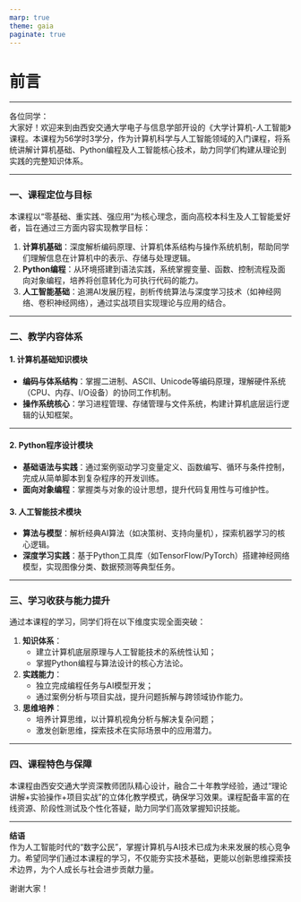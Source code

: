 ```yaml
---
marp: true
theme: gaia
paginate: true
---
```


<!-- _class: lead -->
# **前言** 

---

各位同学：  
大家好！欢迎来到由西安交通大学电子与信息学部开设的《大学计算机-人工智能》课程。本课程为56学时3学分，作为计算机科学与人工智能领域的入门课程，将系统讲解计算机基础、Python编程及人工智能核心技术，助力同学们构建从理论到实践的完整知识体系。  

---

### **一、课程定位与目标**  
本课程以“零基础、重实践、强应用”为核心理念，面向高校本科生及人工智能爱好者，旨在通过三方面内容实现教学目标：  
1. **计算机基础**：深度解析编码原理、计算机体系结构与操作系统机制，帮助同学们理解信息在计算机中的表示、存储与处理逻辑。  
2. **Python编程**：从环境搭建到语法实践，系统掌握变量、函数、控制流程及面向对象编程，培养将创意转化为可执行代码的能力。  
3. **人工智能基础**：追溯AI发展历程，剖析传统算法与深度学习技术（如神经网络、卷积神经网络），通过实战项目实现理论与应用的结合。  

---

### **二、教学内容体系**  
#### **1. 计算机基础知识模块**  
- **编码与体系结构**：掌握二进制、ASCII、Unicode等编码原理，理解硬件系统（CPU、内存、I/O设备）的协同工作机制。  
- **操作系统核心**：学习进程管理、存储管理与文件系统，构建计算机底层运行逻辑的认知框架。  

---

#### **2. Python程序设计模块**  
- **基础语法与实践**：通过案例驱动学习变量定义、函数编写、循环与条件控制，完成从简单脚本到复杂程序的开发训练。  
- **面向对象编程**：掌握类与对象的设计思想，提升代码复用性与可维护性。  

#### **3. 人工智能技术模块**  
- **算法与模型**：解析经典AI算法（如决策树、支持向量机），探索机器学习的核心逻辑。  
- **深度学习实践**：基于Python工具库（如TensorFlow/PyTorch）搭建神经网络模型，实现图像分类、数据预测等典型任务。  

---

### **三、学习收获与能力提升**  
通过本课程的学习，同学们将在以下维度实现全面突破：  
1. **知识体系**：  
   - 建立计算机底层原理与人工智能技术的系统性认知；  
   - 掌握Python编程与算法设计的核心方法论。  
2. **实践能力**：  
   - 独立完成编程任务与AI模型开发；  
   - 通过案例分析与项目实战，提升问题拆解与跨领域协作能力。  
3. **思维培养**：  
   - 培养计算思维，以计算机视角分析与解决复杂问题；  
   - 激发创新思维，探索技术在实际场景中的应用潜力。  

---

### **四、课程特色与保障**  
本课程由西安交通大学资深教师团队精心设计，融合二十年教学经验，通过“理论讲解+实验操作+项目实战”的立体化教学模式，确保学习效果。课程配备丰富的在线资源、阶段性测试及个性化答疑，助力同学们高效掌握知识技能。  

---

**结语**  
作为人工智能时代的“数字公民”，掌握计算机与AI技术已成为未来发展的核心竞争力。希望同学们通过本课程的学习，不仅能夯实技术基础，更能以创新思维探索技术边界，为个人成长与社会进步贡献力量。  

谢谢大家！
